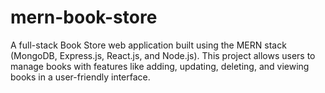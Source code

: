 # mern-book-store
A full-stack Book Store web application built using the MERN stack (MongoDB, Express.js, React.js, and Node.js). This project allows users to manage books with features like adding, updating, deleting, and viewing books in a user-friendly interface.
